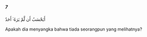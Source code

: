 ##### 7

<span class="ayah">أَيَحْسَبُ أَن لَّمْ يَرَهُۥٓ أَحَدٌ</span>

<span class="ayah_translation">Apakah dia menyangka bahwa tiada seorangpun yang melihatnya?</span>
